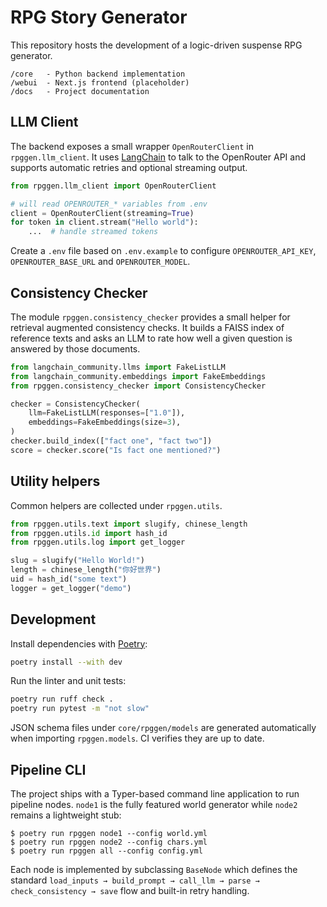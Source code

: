 # RPG Story Generator

This repository hosts the development of a logic-driven suspense RPG generator.

```
/core   - Python backend implementation
/webui  - Next.js frontend (placeholder)
/docs   - Project documentation
```

## LLM Client

The backend exposes a small wrapper `OpenRouterClient` in `rpggen.llm_client`. It
uses [LangChain](https://python.langchain.com/) to talk to the OpenRouter API and
supports automatic retries and optional streaming output.

```python
from rpggen.llm_client import OpenRouterClient

# will read OPENROUTER_* variables from .env
client = OpenRouterClient(streaming=True)
for token in client.stream("Hello world"):
    ...  # handle streamed tokens
```

Create a ``.env`` file based on ``.env.example`` to configure
``OPENROUTER_API_KEY``, ``OPENROUTER_BASE_URL`` and ``OPENROUTER_MODEL``.

## Consistency Checker

The module `rpggen.consistency_checker` provides a small helper for retrieval
augmented consistency checks. It builds a FAISS index of reference texts and
asks an LLM to rate how well a given question is answered by those documents.

```python
from langchain_community.llms import FakeListLLM
from langchain_community.embeddings import FakeEmbeddings
from rpggen.consistency_checker import ConsistencyChecker

checker = ConsistencyChecker(
    llm=FakeListLLM(responses=["1.0"]),
    embeddings=FakeEmbeddings(size=3),
)
checker.build_index(["fact one", "fact two"])
score = checker.score("Is fact one mentioned?")
```

## Utility helpers

Common helpers are collected under `rpggen.utils`.

```python
from rpggen.utils.text import slugify, chinese_length
from rpggen.utils.id import hash_id
from rpggen.utils.log import get_logger

slug = slugify("Hello World!")
length = chinese_length("你好世界")
uid = hash_id("some text")
logger = get_logger("demo")
```

## Development

Install dependencies with [Poetry](https://python-poetry.org/):

```bash
poetry install --with dev
```

Run the linter and unit tests:

```bash
poetry run ruff check .
poetry run pytest -m "not slow"
```

JSON schema files under `core/rpggen/models` are generated automatically when
importing `rpggen.models`. CI verifies they are up to date.

## Pipeline CLI

The project ships with a Typer-based command line application to run
pipeline nodes. `node1` is the fully featured world generator while
`node2` remains a lightweight stub:

```
$ poetry run rpggen node1 --config world.yml
$ poetry run rpggen node2 --config chars.yml
$ poetry run rpggen all --config config.yml
```

Each node is implemented by subclassing `BaseNode` which defines the standard
`load_inputs → build_prompt → call_llm → parse → check_consistency → save` flow
and built-in retry handling.

